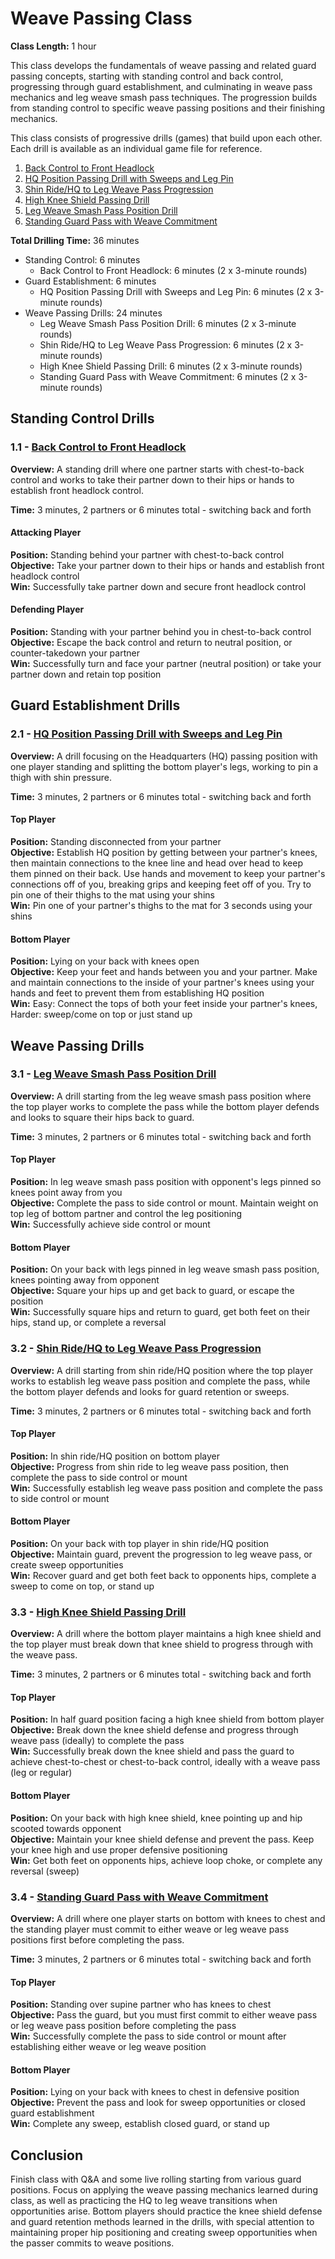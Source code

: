 # Weave Passing Class
**Class Length:** 1 hour

This class develops the fundamentals of weave passing and related guard passing concepts, starting with standing control and back control, progressing through guard establishment, and culminating in weave pass mechanics and leg weave smash pass techniques. The progression builds from standing control to specific weave passing positions and their finishing mechanics.

This class consists of progressive drills (games) that build upon each other. Each drill is available as an individual game file for reference.

1. [Back Control to Front Headlock](https://mennlo.github.io/grappling-games/md-viewer.html?file=games/standing/back-control-to-front-headlock.md)
2. [HQ Position Passing Drill with Sweeps and Leg Pin](https://mennlo.github.io/grappling-games/md-viewer.html?file=games/guard/supine/hq-position-passing-drill-with-sweeps-and-leg-pin.md)
3. [Shin Ride/HQ to Leg Weave Pass Progression](https://mennlo.github.io/grappling-games/md-viewer.html?file=games/guard/supine/shin-ride-hq-to-leg-weave-progression.md)
4. [High Knee Shield Passing Drill](https://mennlo.github.io/grappling-games/md-viewer.html?file=games/guard/supine/high-knee-shield-passing-drill.md)
5. [Leg Weave Smash Pass Position Drill](https://mennlo.github.io/grappling-games/md-viewer.html?file=games/guard/supine/leg-weave-smash-pass-position-drill.md)
6. [Standing Guard Pass with Weave Commitment](https://mennlo.github.io/grappling-games/md-viewer.html?file=games/guard/supine/standing-guard-pass-weave-commitment.md)

**Total Drilling Time:** 36 minutes
- Standing Control: 6 minutes
  - Back Control to Front Headlock: 6 minutes (2 x 3-minute rounds)
- Guard Establishment: 6 minutes
  - HQ Position Passing Drill with Sweeps and Leg Pin: 6 minutes (2 x 3-minute rounds)
- Weave Passing Drills: 24 minutes
  - Leg Weave Smash Pass Position Drill: 6 minutes (2 x 3-minute rounds)
  - Shin Ride/HQ to Leg Weave Pass Progression: 6 minutes (2 x 3-minute rounds)
  - High Knee Shield Passing Drill: 6 minutes (2 x 3-minute rounds)
  - Standing Guard Pass with Weave Commitment: 6 minutes (2 x 3-minute rounds)

## Standing Control Drills

### 1.1 - [Back Control to Front Headlock](https://mennlo.github.io/grappling-games/md-viewer.html?file=games/standing/back-control-to-front-headlock.md)

**Overview:** A standing drill where one partner starts with chest-to-back control and works to take their partner down to their hips or hands to establish front headlock control.

**Time:** 3 minutes, 2 partners or 6 minutes total - switching back and forth

#### Attacking Player
**Position:** Standing behind your partner with chest-to-back control  
**Objective:** Take your partner down to their hips or hands and establish front headlock control  
**Win:** Successfully take partner down and secure front headlock control  

#### Defending Player
**Position:** Standing with your partner behind you in chest-to-back control  
**Objective:** Escape the back control and return to neutral position, or counter-takedown your partner  
**Win:** Successfully turn and face your partner (neutral position) or take your partner down and retain top position  

## Guard Establishment Drills

### 2.1 - [HQ Position Passing Drill with Sweeps and Leg Pin](https://mennlo.github.io/grappling-games/md-viewer.html?file=games/guard/supine/hq-position-passing-drill-with-sweeps-and-leg-pin.md)

**Overview:** A drill focusing on the Headquarters (HQ) passing position with one player standing and splitting the bottom player's legs, working to pin a thigh with shin pressure.

**Time:** 3 minutes, 2 partners or 6 minutes total - switching back and forth

#### Top Player
**Position:** Standing disconnected from your partner  
**Objective:** Establish HQ position by getting between your partner's knees, then maintain connections to the knee line and head over head to keep them pinned on their back. Use hands and movement to keep your partner's connections off of you, breaking grips and keeping feet off of you. Try to pin one of their thighs to the mat using your shins  
**Win:** Pin one of your partner's thighs to the mat for 3 seconds using your shins  

#### Bottom Player
**Position:** Lying on your back with knees open  
**Objective:** Keep your feet and hands between you and your partner. Make and maintain connections to the inside of your partner's knees using your hands and feet to prevent them from establishing HQ position  
**Win:** Easy: Connect the tops of both your feet inside your partner's knees, Harder: sweep/come on top or just stand up  

## Weave Passing Drills

### 3.1 - [Leg Weave Smash Pass Position Drill](https://mennlo.github.io/grappling-games/md-viewer.html?file=games/guard/supine/leg-weave-smash-pass-position-drill.md)

**Overview:** A drill starting from the leg weave smash pass position where the top player works to complete the pass while the bottom player defends and looks to square their hips back to guard.

**Time:** 3 minutes, 2 partners or 6 minutes total - switching back and forth

#### Top Player
**Position:** In leg weave smash pass position with opponent's legs pinned so knees point away from you  
**Objective:** Complete the pass to side control or mount. Maintain weight on top leg of bottom partner and control the leg positioning  
**Win:** Successfully achieve side control or mount  

#### Bottom Player
**Position:** On your back with legs pinned in leg weave smash pass position, knees pointing away from opponent  
**Objective:** Square your hips up and get back to guard, or escape the position  
**Win:** Successfully square hips and return to guard, get both feet on their hips, stand up, or complete a reversal  

### 3.2 - [Shin Ride/HQ to Leg Weave Pass Progression](https://mennlo.github.io/grappling-games/md-viewer.html?file=games/guard/supine/shin-ride-hq-to-leg-weave-progression.md)

**Overview:** A drill starting from shin ride/HQ position where the top player works to establish leg weave pass position and complete the pass, while the bottom player defends and looks for guard retention or sweeps.

**Time:** 3 minutes, 2 partners or 6 minutes total - switching back and forth

#### Top Player
**Position:** In shin ride/HQ position on bottom player  
**Objective:** Progress from shin ride to leg weave pass position, then complete the pass to side control or mount  
**Win:** Successfully establish leg weave pass position and complete the pass to side control or mount  

#### Bottom Player
**Position:** On your back with top player in shin ride/HQ position  
**Objective:** Maintain guard, prevent the progression to leg weave pass, or create sweep opportunities  
**Win:** Recover guard and get both feet back to opponents hips, complete a sweep to come on top, or stand up  

### 3.3 - [High Knee Shield Passing Drill](https://mennlo.github.io/grappling-games/md-viewer.html?file=games/guard/supine/high-knee-shield-passing-drill.md)

**Overview:** A drill where the bottom player maintains a high knee shield and the top player must break down that knee shield to progress through with the weave pass.

**Time:** 3 minutes, 2 partners or 6 minutes total - switching back and forth

#### Top Player
**Position:** In half guard position facing a high knee shield from bottom player  
**Objective:** Break down the knee shield defense and progress through weave pass (ideally) to complete the pass  
**Win:** Successfully break down the knee shield and pass the guard to achieve chest-to-chest or chest-to-back control, ideally with a weave pass (leg or regular) 

#### Bottom Player
**Position:** On your back with high knee shield, knee pointing up and hip scooted towards opponent  
**Objective:** Maintain your knee shield defense and prevent the pass. Keep your knee high and use proper defensive positioning  
**Win:** Get both feet on opponents hips, achieve loop choke, or complete any reversal (sweep)  

### 3.4 - [Standing Guard Pass with Weave Commitment](https://mennlo.github.io/grappling-games/md-viewer.html?file=games/guard/supine/standing-guard-pass-weave-commitment.md)

**Overview:** A drill where one player starts on bottom with knees to chest and the standing player must commit to either weave or leg weave pass positions first before completing the pass.

**Time:** 3 minutes, 2 partners or 6 minutes total - switching back and forth

#### Top Player
**Position:** Standing over supine partner who has knees to chest  
**Objective:** Pass the guard, but you must first commit to either weave pass or leg weave pass position before completing the pass  
**Win:** Successfully complete the pass to side control or mount after establishing either weave or leg weave position  

#### Bottom Player
**Position:** Lying on your back with knees to chest in defensive position  
**Objective:** Prevent the pass and look for sweep opportunities or closed guard establishment  
**Win:** Complete any sweep, establish closed guard, or stand up  

## Conclusion

Finish class with Q&A and some live rolling starting from various guard positions. Focus on applying the weave passing mechanics learned during class, as well as practicing the HQ to leg weave transitions when opportunities arise. Bottom players should practice the knee shield defense and guard retention methods learned in the drills, with special attention to maintaining proper hip positioning and creating sweep opportunities when the passer commits to weave positions.